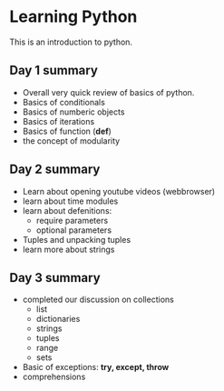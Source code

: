 # Learning Python
This is an introduction to python.

## Day 1 summary
- Overall very quick review of basics of python. 
- Basics of conditionals
- Basics of numberic objects
- Basics of iterations
- Basics of function (**def**)
- the concept of modularity

## Day 2 summary
- Learn about opening youtube videos (webbrowser)
- learn about time modules
- learn about defenitions:
    - require parameters
    - optional parameters
- Tuples and unpacking tuples
- learn more about strings

## Day 3 summary
- completed our discussion on collections
    - list
    - dictionaries
    - strings
    - tuples
    - range
    - sets
- Basic of exceptions: **try, except, throw**
- comprehensions
